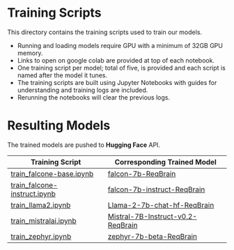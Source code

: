 # Training Scripts

This directory contains the training scripts used to train our models.

- Running and loading models require GPU with a minimum of 32GB GPU memory.
- Links to open on google colab are provided at top of each notebook.
- One training script per model; total of five, is provided and each script is named after the model it tunes.
- The training scripts are built using Jupyter Notebooks with guides for understanding and training logs are included.
- Rerunning the notebooks will clear the previous logs.

# Resulting Models

The trained models are pushed to **Hugging Face** API.

| Training Script | Corresponding Trained Model |
|-----------------|-----------------------------|
| [train_falcone-base.ipynb](https://github.com/REELICIT/reqbrain_rep_package/blob/main/training_scripts/train_falcone-base.ipynb)               | [falcon-7b-ReqBrain](https://huggingface.co/REELICIT/falcon-7b-ReqBrain)                           |
| [train_falcone-instruct.ipynb](https://github.com/REELICIT/reqbrain_rep_package/blob/main/training_scripts/train_falcone-instruct.ipynb)               | [falcon-7b-instruct-ReqBrain](https://huggingface.co/REELICIT/falcon-7b-instruct-ReqBrain)                           |
| [train_llama2.ipynb](https://github.com/REELICIT/reqbrain_rep_package/blob/main/training_scripts/train_llama2.ipynb)               | [Llama-2-7b-chat-hf-ReqBrain](https://huggingface.co/REELICIT/Llama-2-7b-chat-hf-ReqBrain)                           |
| [train_mistralai.ipynb](https://github.com/REELICIT/reqbrain_rep_package/blob/main/training_scripts/train_mistralai.ipynb)               | [Mistral-7B-Instruct-v0.2-ReqBrain](https://huggingface.co/REELICIT/Mistral-7B-Instruct-v0.2-ReqBrain)                           |
| [train_zephyr.ipynb](https://github.com/REELICIT/reqbrain_rep_package/blob/main/training_scripts/train_zephyr.ipynb)               | [zephyr-7b-beta-ReqBrain](https://huggingface.co/REELICIT/zephyr-7b-beta-ReqBrain) |
